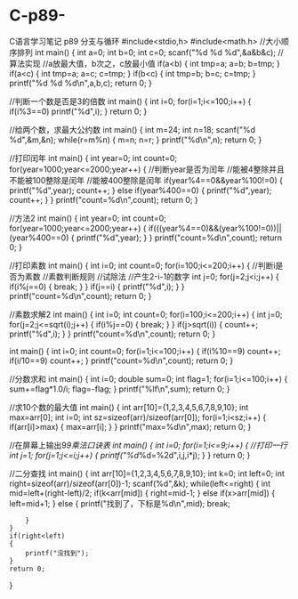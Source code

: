 # C-p89-
C语言学习笔记 p89 分支与循环
#include<stdio,h>
#include<math.h>
//大小顺序排列
int main()
{
    int a=0;
    int b=0;
    int c=0;
    scanf("%d %d %d",&a&b&c);
    //算法实现
    //a放最大值，b次之，c放最小值
    if(a<b)
    {
        int tmp=a;
        a=b;
        b=tmp;
    }
    if(a<c)
    {
        int tmp=a;
        a=c;
        c=tmp;
    }
    if(b<c)
    {
        int tmp=b;
        b=c;
        c=tmp;
    }
    printf("%d %d %d\n",a,b,c);
    return 0;
}


//判断一个数是否是3的倍数
int main()
{
    int i=0;
    for(i=1;i<=100;i++)
    {
        if(i%3==0)
            printf("%d",i);
    }
    return 0;
}


//给两个数，求最大公约数
int main()
{
    int m=24;
    int n=18;
    scanf("%d %d",&m,&n);
    while(r=m%n)
    {
        m=n;
        n=r;
    }
    printf("%d\n",n);
    return 0;
}


//打印闰年
int main()
{
    int year=0;
    int count=0;
    for(year=1000;year<=2000;year++)
    {
        //判断year是否为闰年
        //能被4整除并且不能被100整除是闰年
        //能被400整除是闰年
        if(year%4==0&&year%100!=0)
        {
            printf("%d",year);
            count++;
        }
        else if(year%400==0)
        {
            printf("%d",year);
            count++;
        }
    }
    printf("count=%d\n",count);
    return 0;
}

//方法2
int main()
{
    int year=0;
    int count=0;
    for(year=1000;year<=2000;year++)
    {
      if(((year%4==0)&&(year%100!=0))||(year%400==0)
      {
          printf("%d",year);
      }
    }
    printf("count=%d\n",count);
    return 0;
}


//打印素数
int main()
{
    int i=0;
    int count=0;
    for(i=100;i<=200;i++)
    {
        //判断i是否为素数
        //素数判断规则
        //试除法
        //产生2-i-1的数字
        int j=0;
        for(j=2;j<i;j++)
        {
            if(i%j==0)
            {
                break;
            }
        }
        if(j==i)
        {
            printf("%d",i);
        }
    }
    printf("count=%d\n",count);
    return 0;
}

//素数求解2
int main()
{
    int i=0;
    int count=0;
    for(i=100;i<=200;i++)
    {
        int j=0;
        for(j=2;j<=sqrt(i);j++)
        {
            if(i%j==0)
            {
                break;
            }
        }
        if(j>sqrt(i))
        {
            count++;
            printf("%d",i);
        }
    }
    printf("count=%d\n",count);
    return 0;
}


int main()
{
    int i=0;
    int count=0;
    for(i=1;i<=100;i++)
    {
        if(i%10==9)
            count++;
        if(i/10==9)
            count++;
    }
    printf("count=%d\n",count);
    return 0;
}


//分数求和
int main()
{
    int i=0;
    double sum=0;
    int flag=1;
    for(i=1;i<=100;i++)
    {
        sum+=flag*1.0/i;
        flag=-flag;
    }
    printf("%lf\n",sum);
    return 0;
}


//求10个数的最大值
int main()
{
    int arr[10]={1,2,3,4,5,6,7,8,9,10};
    int max=arr[0];
    int i=0;
    int sz=sizeof(arr)/sizeof(arr[0]);
    for(i=1;i<sz;i++)
    {
        if(arr[i]>max)
        {
            max=arr[i];
        }
    }
    printf("max=%d\n",max);
    return 0;
}


//在屏幕上输出9*9乘法口诀表
int main()
{
    int i=0;
    for(i=1;i<=9;i++)
    {
        //打印一行
        int j=1;
        for(j=1;j<=i;j++)
        {
            printf("%d*%d=%2d",i,j,i*j);
        }
    }
    return 0;
}


//二分查找
int main()
{
    int arr[10]={1,2,3,4,5,6,7,8,9,10};
    int k=0;
    int left=0;
    int right=sizeof(arr)/sizeof(arr[0])-1;
    scanf(%d",&k);
    while(left<=right)
    {
        int mid=left+(right-left)/2;
        if(k<arr[mid])
        {
            right=mid-1;
        }
        else if(x>arr[mid])
        {
            left=mid+1;
        }
        else
        {
            printf("找到了，下标是%d\n",mid);
            break;
        
        }
    }
    if(right<left)
    {
        printf("没找到");
    }
    return 0;
}











